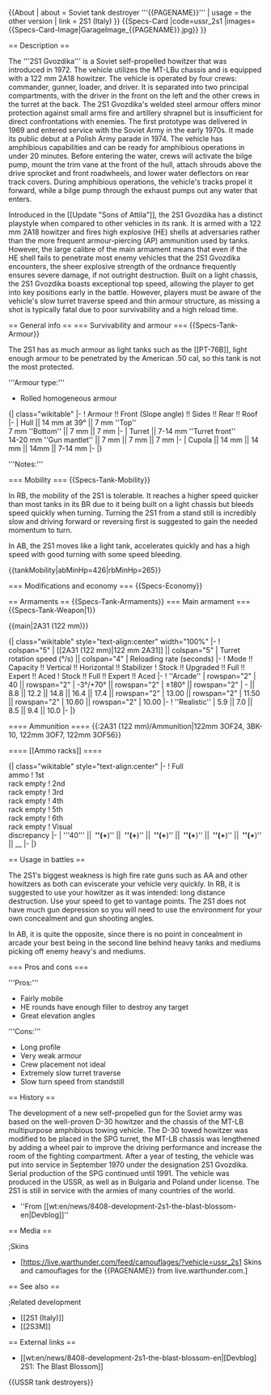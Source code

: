 {{About
| about = Soviet tank destroyer '''{{PAGENAME}}'''
| usage = the other version
| link = 2S1 (Italy)
}}
{{Specs-Card
|code=ussr_2s1
|images={{Specs-Card-Image|GarageImage_{{PAGENAME}}.jpg}}
}}

== Description ==
<!-- ''In the description, the first part should be about the history of the creation and combat usage of the vehicle, as well as its key features. In the second part, tell the reader about the ground vehicle in the game. Insert a screenshot of the vehicle, so that if the novice player does not remember the vehicle by name, he will immediately understand what kind of vehicle the article is talking about.'' -->
The '''2S1 Gvozdika''' is a Soviet self-propelled howitzer that was introduced in 1972. The vehicle utilizes the MT-LBu chassis and is equipped with a 122 mm 2A18 howitzer. The vehicle is operated by four crews: commander, gunner, loader, and driver. It is separated into two principal compartments, with the driver in the front on the left and the other crews in the turret at the back. The 2S1 Gvozdika's welded steel armour offers minor protection against small arms fire and artillery shrapnel but is insufficient for direct confrontations with enemies. The first prototype was delivered in 1969 and entered service with the Soviet Army in the early 1970s. It made its public debut at a Polish Army parade in 1974. The vehicle has amphibious capabilities and can be ready for amphibious operations in under 20 minutes. Before entering the water, crews will activate the bilge pump, mount the trim vane at the front of the hull, attach shrouds above the drive sprocket and front roadwheels, and lower water deflectors on rear track covers. During amphibious operations, the vehicle's tracks propel it forward, while a bilge pump through the exhaust pumps out any water that enters.

Introduced in the [[Update "Sons of Attila"]], the 2S1 Gvozdika has a distinct playstyle when compared to other vehicles in its rank. It is armed with a 122 mm 2A18 howitzer and fires high explosive (HE) shells at adversaries rather than the more frequent armour-piercing (AP) ammunition used by tanks. However, the large calibre of the main armament means that even if the HE shell fails to penetrate most enemy vehicles that the 2S1 Gvozdika encounters, the sheer explosive strength of the ordnance frequently ensures severe damage, if not outright destruction. Built on a light chassis, the 2S1 Gvozdika boasts exceptional top speed, allowing the player to get into key positions early in the battle. However, players must be aware of the vehicle's slow turret traverse speed and thin armour structure, as missing a shot is typically fatal due to poor survivability and a high reload time.

== General info ==
=== Survivability and armour ===
{{Specs-Tank-Armour}}
<!-- ''Describe armour protection. Note the most well protected and key weak areas. Appreciate the layout of modules as well as the number and location of crew members. Is the level of armour protection sufficient, is the placement of modules helpful for survival in combat? If necessary use a visual template to indicate the most secure and weak zones of the armour.'' -->
The 2S1 has as much armour as light tanks such as the [[PT-76B]], light enough armour to be penetrated by the American .50 cal, so this tank is not the most protected.

'''Armour type:'''

* Rolled homogeneous armour

{| class="wikitable"
|-
! Armour !! Front (Slope angle) !! Sides !! Rear !! Roof
|-
| Hull || 14 mm at 39° || 7 mm ''Top'' <br> 7 mm ''Bottom'' || 7 mm || 7 mm
|-
| Turret || 7-14 mm ''Turret front'' <br>14-20 mm ''Gun mantlet'' || 7 mm || 7 mm || 7 mm
|-
| Cupola || 14 mm || 14 mm || 14mm || 7-14 mm
|-
|}

'''Notes:''' <!-- From homogeneous armour plus structural steel gives 18 mm of armour -->
<!--  Suspension wheels are 20 mm thick, tracks are 20 mm thick. -->

=== Mobility ===
{{Specs-Tank-Mobility}}
<!-- ''Write about the mobility of the ground vehicle. Estimate the specific power and manoeuvrability, as well as the maximum speed forwards and backwards.'' -->
In RB, the mobility of the 2S1 is tolerable. It reaches a higher speed quicker than most tanks in its BR due to it being built on a light chassis but bleeds speed quickly when turning. Turning the 2S1 from a stand still is incredibly slow and driving forward or reversing first is suggested to gain the needed momentum to turn.

In AB, the 2S1 moves like a light tank, accelerates quickly and has a high speed with good turning with some speed bleeding.

{{tankMobility|abMinHp=426|rbMinHp=265}}

=== Modifications and economy ===
{{Specs-Economy}}

== Armaments ==
{{Specs-Tank-Armaments}}
=== Main armament ===
{{Specs-Tank-Weapon|1}}
<!-- ''Give the reader information about the characteristics of the main gun. Assess its effectiveness in a battle based on the reloading speed, ballistics and the power of shells. Do not forget about the flexibility of the fire, that is how quickly the cannon can be aimed at the target, open fire on it and aim at another enemy. Add a link to the main article on the gun: <code><nowiki>{{main|Name of the weapon}}</nowiki></code>. Describe in general terms the ammunition available for the main gun. Give advice on how to use them and how to fill the ammunition storage.'' -->
{{main|2A31 (122 mm)}}

{| class="wikitable" style="text-align:center" width="100%"
|-
! colspan="5" | [[2A31 (122 mm)|122 mm 2A31]] || colspan="5" | Turret rotation speed (°/s) || colspan="4" | Reloading rate (seconds)
|-
! Mode !! Capacity !! Vertical !! Horizontal !! Stabilizer
! Stock !! Upgraded !! Full !! Expert !! Aced
! Stock !! Full !! Expert !! Aced
|-
! ''Arcade''
| rowspan="2" | 40 || rowspan="2" | -3°/+70° || rowspan="2" | ±180° || rowspan="2" | - || 8.8 || 12.2 || 14.8 || 16.4 || 17.4 || rowspan="2" | 13.00 || rowspan="2" | 11.50 || rowspan="2" | 10.60 || rowspan="2" | 10.00
|-
! ''Realistic''
| 5.9 || 7.0 || 8.5 || 9.4 || 10.0
|-
|}

==== Ammunition ====
{{:2A31 (122 mm)/Ammunition|122mm 3OF24, 3BK-10, 122mm 3OF7, 122mm 3OF56}}

==== [[Ammo racks]] ====
<!-- [[File:Ammoracks_{{PAGENAME}}.png|right|thumb|x250px|[[Ammo racks]] of the {{PAGENAME}}]] -->
<!-- '''Last updated:''' -->
{| class="wikitable" style="text-align:center"
|-
! Full<br>ammo
! 1st<br>rack empty
! 2nd<br>rack empty
! 3rd<br>rack empty
! 4th<br>rack empty
! 5th<br>rack empty
! 6th<br>rack empty
! Visual<br>discrepancy
|-
| '''40''' || __&nbsp;''(+__)'' || __&nbsp;''(+__)'' || __&nbsp;''(+__)'' || __&nbsp;''(+__)'' || __&nbsp;''(+__)'' || __&nbsp;''(+__)'' || __
|-
|}

== Usage in battles ==
<!-- ''Describe the tactics of playing in the vehicle, the features of using vehicles in the team and advice on tactics. Refrain from creating a "guide" - do not impose a single point of view but instead give the reader food for thought. Describe the most dangerous enemies and give recommendations on fighting them. If necessary, note the specifics of the game in different modes (AB, RB, SB).'' -->
The 2S1's biggest weakness is high fire rate guns such as AA and other howitzers as both can eviscerate your vehicle very quickly. In RB, it is suggested to use your howitzer as it was intended: long distance destruction. Use your speed to get to vantage points. The 2S1 does not have much gun depression so you will need to use the environment for your own concealment and gun shooting angles.

In AB, it is quite the opposite, since there is no point in concealment in arcade your best being in the second line behind heavy tanks and mediums picking off enemy heavy's and mediums.

=== Pros and cons ===
<!-- ''Summarise and briefly evaluate the vehicle in terms of its characteristics and combat effectiveness. Mark its pros and cons in a bulleted list. Try not to use more than 6 points for each of the characteristics. Avoid using categorical definitions such as "bad", "good" and the like - use substitutions with softer forms such as "inadequate" and "effective".'' -->

'''Pros:'''

* Fairly mobile
* HE rounds have enough filler to destroy any target
* Great elevation angles

'''Cons:'''

* Long profile
* Very weak armour
* Crew placement not ideal
* Extremely slow turret traverse
* Slow turn speed from standstill

== History ==
<!-- ''Describe the history of the creation and combat usage of the vehicle in more detail than in the introduction. If the historical reference turns out to be too long, take it to a separate article, taking a link to the article about the vehicle and adding a block "/History" (example: <nowiki>https://wiki.warthunder.com/(Vehicle-name)/History</nowiki>) and add a link to it here using the <code>main</code> template. Be sure to reference text and sources by using <code><nowiki><ref></ref></nowiki></code>, as well as adding them at the end of the article with <code><nowiki><references /></nowiki></code>. This section may also include the vehicle's dev blog entry (if applicable) and the in-game encyclopedia description (under <code><nowiki>=== In-game description ===</nowiki></code>, also if applicable).'' -->
The development of a new self-propelled gun for the Soviet army was based on the well-proven D-30 howitzer and the chassis of the MT-LB multipurpose amphibious towing vehicle. The D-30 towed howitzer was modified to be placed in the SPG turret, the MT-LB chassis was lengthened by adding a wheel pair to improve the driving performance and increase the room of the fighting compartment. After a year of testing, the vehicle was put into service in September 1970 under the designation 2S1 Gvozdika. Serial production of the SPG continued until 1991. The vehicle was produced in the USSR, as well as in Bulgaria and Poland under license. The 2S1 is still in service with the armies of many countries of the world.

- ''From [[wt:en/news/8408-development-2s1-the-blast-blossom-en|Devblog]]''

== Media ==
<!-- ''Excellent additions to the article would be video guides, screenshots from the game, and photos.'' -->

;Skins

* [https://live.warthunder.com/feed/camouflages/?vehicle=ussr_2s1 Skins and camouflages for the {{PAGENAME}} from live.warthunder.com.]

== See also ==
<!-- ''Links to the articles on the War Thunder Wiki that you think will be useful for the reader, for example:''
* ''reference to the series of the vehicles;''
* ''links to approximate analogues of other nations and research trees.'' -->

;Related development

* [[2S1 (Italy)]]
* [[2S3M]]

== External links ==
<!-- ''Paste links to sources and external resources, such as:''
* ''topic on the official game forum;''
* ''other literature.'' -->

* [[wt:en/news/8408-development-2s1-the-blast-blossom-en|[Devblog] 2S1: The Blast Blossom]]


{{USSR tank destroyers}}